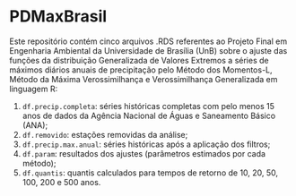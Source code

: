 # PDMaxBrasil
Este repositório contém cinco arquivos .RDS referentes ao Projeto Final em Engenharia Ambiental da Universidade de Brasília (UnB) sobre o ajuste das funções da distribuição Generalizada de Valores Extremos a séries de máximos diários anuais de precipitação pelo Método dos Momentos-L, Método da Máxima Verossimilhança e Verossimilhança Generalizada em linguagem R:
  1. `df.precip.completa`: séries históricas completas com pelo menos 15 anos de dados da Agência Nacional de Águas e Saneamento Básico (ANA);
  2. `df.removido`: estações removidas da análise;
  3. `df.precip.max.anual`: séries históricas após a aplicação dos filtros;
  4. `df.param`: resultados dos ajustes (parâmetros estimados por cada método);
  5. `df.quantis`: quantis calculados para tempos de retorno de 10, 20, 50, 100, 200 e 500 anos.
